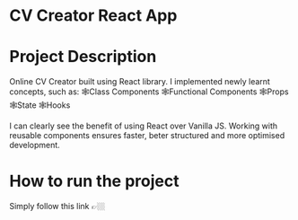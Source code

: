 # CV Creator React App

# Project Description

Online CV Creator built using React library. I implemented newly learnt concepts, such as:
🕸️Class Components
🕸️Functional Components
🕸️Props 
🕸️State
🕸️Hooks

I can clearly see the benefit of using React over Vanilla JS. Working with reusable components ensures faster, beter structured and more optimised development. 

# How to run the project

Simply follow this link 👉🏼 

